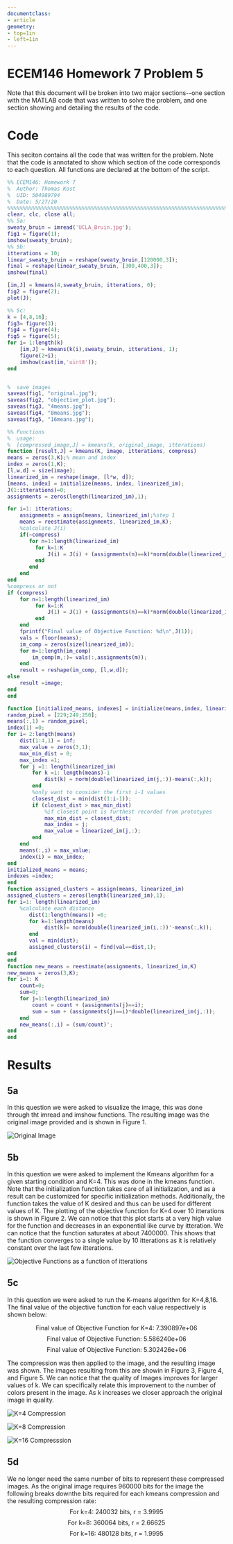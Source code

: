 ```yaml
---
documentclass:
- article
geometry:
- top=1in
- left=1in
---
```


# ECEM146 Homework 7 Problem 5

 Note that this document will be broken into two major sections--one section with the MATLAB code that was written to solve the problem, and one section showing and detailing the results of the code.

# Code

 This seciton contains all the code that was written for the problem. Note that the code is annotated to show which section of the code corresponds to each question. All functions are declared at the bottom of the script.
```MATLAB
%% ECEM146: Homework 7
%  Author: Thomas Kost
%  UID: 504989794
%  Date: 5/27/20
%%%%%%%%%%%%%%%%%%%%%%%%%%%%%%%%%%%%%%%%%%%%%%%%%%%%%%%%%%%%%%%%%%%%%%%%%%%
clear, clc, close all;
%% 5a:
sweaty_bruin = imread('UCLA_Bruin.jpg');
fig1 = figure(1);
imshow(sweaty_bruin);
%% 5b:
itterations = 10;
linear_sweaty_bruin = reshape(sweaty_bruin,[120000,3]);
final = reshape(linear_sweaty_bruin, [300,400,3]);
imshow(final)

[im,J] = kmeans(4,sweaty_bruin, itterations, 0);
fig2 = figure(2);
plot(J);

%% 5c:
k = [4,8,16];
fig3= figure(3);
fig4 = figure(4);
fig5 = figure(5);
for i= 1:length(k)
    [im,J] = kmeans(k(i),sweaty_bruin, itterations, 1);
    figure(2+i);
    imshow(cast(im,'uint8'));
end


%  save images
saveas(fig1, "original.jpg");
saveas(fig2, "objective_plot.jpg");
saveas(fig3, "4means.jpg");
saveas(fig4, "8means.jpg");
saveas(fig5, "16means.jpg");

%% Functions
%  usage:
%  [compressed_image,J] = kmeans(k, original_image, itterations)
function [result,J] = kmeans(K, image, itterations, compress)
means = zeros(3,K);% mean and index
index = zeros(1,K);
[l,w,d] = size(image);
linearized_im = reshape(image, [l*w, d]);
[means, index] = initialize(means, index, linearized_im);
J(1:itterations)=0;
assignments = zeros(length(linearized_im),1);

for i=1: itterations;
    assignments = assign(means, linearized_im);%step 1
    means = reestimate(assignments, linearized_im,K);
    %calculate J(i)
    if(~compress)
       for n=1:length(linearized_im)
         for k=1:K
             J(i) = J(i) + (assignments(n)==k)*norm(double(linearized_im(n,:))-means(:,k));
         end
       end
    end
end
%compress or not
if (compress)
    for n=1:length(linearized_im)
         for k=1:K
             J(1) = J(1) + (assignments(n)==k)*norm(double(linearized_im(n,:))-means(:,k));
         end
    end
    fprintf("Final value of Objective Function: %d\n",J(1));
    vals = floor(means);
    im_comp = zeros(size(linearized_im));
    for m=1:length(im_comp)
        im_comp(m,:)= vals(:,assignments(m));
    end
    result = reshape(im_comp, [l,w,d]);
else
    result =image;
end
end

function [initialized_means, indexes] = initialize(means,index, linearized_im)
random_pixel = [229;249;250];
means(:,1) = random_pixel;
index(1) =0;
for i= 2:length(means)
    dist(1:4,1) = inf;
    max_value = zeros(3,1);
    max_min_dist = 0;
    max_index =1;
    for j =1: length(linearized_im)
        for k =1: length(means)-1
            dist(k) = norm(double(linearized_im(j,:))-means(:,k));
        end
        %only want to consider the first i-1 values
        closest_dist = min(dist(1:i-1));
        if (closest_dist > max_min_dist)
            %if closest point is furthest recorded from prototypes
            max_min_dist = closest_dist;
            max_index = j;
            max_value = linearized_im(j,:);
        end
    end
    means(:,i) = max_value;
    index(i) = max_index;
end
initialized_means = means;
indexes =index;
end
function assigned_clusters = assign(means, linearized_im)
assigned_clusters = zeros(length(linearized_im),1);
for i=1: length(linearized_im)
    %calculate each distance
       dist(1:length(means)) =0;
       for k=1:length(means)
            dist(k)= norm(double(linearized_im(i,:))'-means(:,k));
       end
       val = min(dist);
       assigned_clusters(i) = find(val==dist,1);
end
end
function new_means = reestimate(assignments, linearized_im,K)
new_means = zeros(3,K);
for i=1: K
    count=0;
    sum=0;
    for j=1:length(linearized_im)
        count = count + (assignments(j)==i);
        sum = sum + (assignments(j)==i)*double(linearized_im(j,:));
    end
    new_means(:,i) = (sum/count)';
end
end
```

# Results

## 5a
In this question we were asked to visualize the image, this was done through tht imread and imshow functions. The resulting image was the original image provided and is shown in Figure 1. 

![Original Image](original.jpg)

## 5b

In this question we were asked to implement the Kmeans algorithm for a given starting condition and K=4. This was done in the kmeans function. Note that the initialization function takes care of all initialization, and as a result can be customized for specific initialization methods. Additionally, the function takes the value of K desired and thus can be used for different values of K. The plotting of the objective function for K=4 over 10 itterations is shown in Figure 2. We can notice that this plot starts at a very high value for the function and decreases in an exponential like curve by itteration. We can notice that the function saturates at about 7400000. This shows that the function converges to a single value by 10 itterations as it is relatively constant over the last few itterations. 

![Objective Functions as a function of itterations](objective_plot.jpg)

## 5c
In this question we were asked to run the K-means algorithm for K=4,8,16. The final value of the objective function for each value respectively is shown below:

$$\text{Final value of Objective Function for K=4: 7.390897e+06}$$
$$\text{Final value of Objective Function: 5.586240e+06}$$
$$\text{Final value of Objective Function: 5.302426e+06}$$

The compression was then applied to the image, and the resulting image was shown. The images resulting from this are showin in Figure 3, Figure 4, and Figure 5. We can notice that the quality of Images improves for larger values of k. We can specifically relate this improvement to the number of colors present in the image. As k increases we closer approach the original image in quality.

![K=4 Compression](4means.jpg)

![K=8 Compression](8means.jpg)

![K=16 Compresssion](16means.jpg)

## 5d

We no longer need the same number of bits to represent these compressed images. As the original image requires 960000 bits for the image the following breaks downthe bits required for each kmeans compression and the resulting compression rate:
$$\text{For k=4: 240032 bits, r = 3.9995}$$
$$\text{For k=8: 360064 bits, r = 2.66625}$$
$$\text{For k=16: 480128 bits, r = 1.9995}$$
